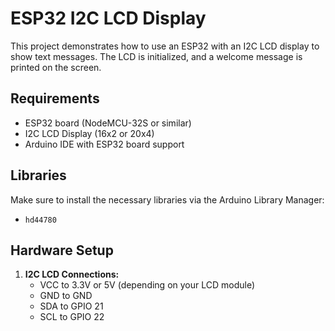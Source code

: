 # ESP32 I2C LCD Display

This project demonstrates how to use an ESP32 with an I2C LCD display to show text messages. The LCD is initialized, and a welcome message is printed on the screen.

## Requirements

- ESP32 board (NodeMCU-32S or similar)
- I2C LCD Display (16x2 or 20x4)
- Arduino IDE with ESP32 board support

## Libraries

Make sure to install the necessary libraries via the Arduino Library Manager:
- `hd44780`

## Hardware Setup

1. **I2C LCD Connections:**
   - VCC to 3.3V or 5V (depending on your LCD module)
   - GND to GND
   - SDA to GPIO 21
   - SCL to GPIO 22


